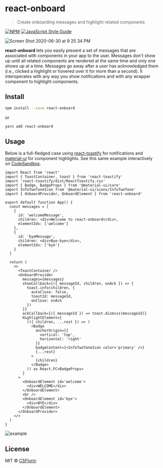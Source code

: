 # react-onboard

> Create onboarding messages and highlight related components

[![NPM](https://img.shields.io/npm/v/react-onboard.svg)](https://www.npmjs.com/package/react-onboard) [![JavaScript Style Guide](https://img.shields.io/badge/code_style-standard-brightgreen.svg)](https://standardjs.com)

<img alt="Screen Shot 2020-06-30 at 9 25 34 PM" src="https://user-images.githubusercontent.com/9855031/86202989-9dd7db80-bb18-11ea-8b96-41bfbe510ff6.png">

**react-onboard** lets you easily present a set of messages that are associated with components in your app to the user. Messages don't show up until all related components are rendered at the same time and only one shows up at a time. Messages go away after a user has acknowledged them (i.e., clicked a highlight or hovered over it for more than a second). It interoperates with any way you show notifications and with any wrapper component to highlight components.

## Install

```bash
npm install --save react-onboard
```

or

```bash
yarn add react-onboard
```

## Usage

Below is a full-fledged case using [react-toastify](https://github.com/fkhadra/react-toastify) for notifications and [material-ui](https://github.com/mui-org/material-ui) for component highlights. See this same example interactively on [CodeSandbox](https://codesandbox.io/s/vigilant-hill-2913t?file=/src/App.tsx).

```tsx
import React from 'react'
import { ToastContainer, toast } from 'react-toastify'
import 'react-toastify/dist/ReactToastify.css'
import { Badge, BadgeProps } from '@material-ui/core'
import InfoTwoToneIcon from '@material-ui/icons/InfoTwoTone'
import { OnboardProvider, OnboardElement } from 'react-onboard'

export default function App() {
  const messages = [
    {
      id: 'welcomeMessage',
      children: <div>Welcome to react-onboard</div>,
      elementIds: ['welcome']
    },
    {
      id: 'byeMessage',
      children: <div>Bye-bye</div>,
      elementIds: ['bye']
    }
  ]

  return (
    <>
      <ToastContainer />
      <OnboardProvider
        messages={messages}
        showCallback={({ messageId, children, onAck }) => {
          toast.info(children, {
            autoClose: false,
            toastId: messageId,
            onClose: onAck
          })
        }}
        ackCallback={({ messageId }) => toast.dismiss(messageId)}
        HighlightElement={
          (({ children, ...rest }) => (
            <Badge
              anchorOrigin={{
                vertical: 'top',
                horizontal: 'right'
              }}
              badgeContent={<InfoTwoToneIcon color='primary' />}
              {...rest}
            >
              {children}
            </Badge>
          )) as React.FC<BadgeProps>
        }
      >
        <OnboardElement id='welcome'>
          <div>WELCOME</div>
        </OnboardElement>
        <br />
        <OnboardElement id='bye'>
          <div>BYE</div>
        </OnboardElement>
      </OnboardProvider>
    </>
  )
}
```

<img alt="example" src="https://user-images.githubusercontent.com/9855031/86202729-f490e580-bb17-11ea-9bc8-e458d5a5f51d.png">

## License

MIT © [CSFlorin](https://github.com/CSFlorin)
